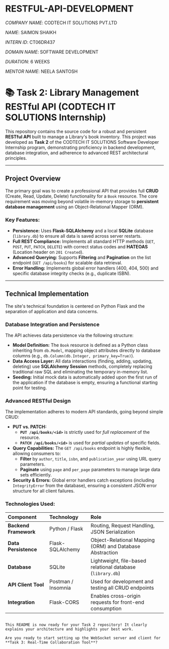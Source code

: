 # RESTFUL-API-DEVELOPMENT

*COMPANY NAME*: CODTECH IT SOLUTIONS PVT.LTD

*NAME*: SAIMON SHAIKH

*INTERN ID*: CT06DR437

*DOMAIN NAME*: SOFTWARE DEVELOPMENT

*DURATION*: 6 WEEKS

*MENTOR NAME*: NEELA SANTOSH

# 📚 Task 2: Library Management RESTful API (CODTECH IT SOLUTIONS Internship)

This repository contains the source code for a robust and persistent **RESTful API** built to manage a Library's book inventory. This project was developed as **Task 2** of the CODTECH IT SOLUTIONS Software Developer Internship program, demonstrating proficiency in backend development, database integration, and adherence to advanced REST architectural principles.

---

## Project Overview

The primary goal was to create a professional API that provides full **CRUD** (Create, Read, Update, Delete) functionality for a `Book` resource. The core requirement was moving beyond volatile in-memory storage to **persistent database management** using an Object-Relational Mapper (ORM).

### Key Features:

* **Persistence:** Uses **Flask-SQLAlchemy** and a local **SQLite** database (`library.db`) to ensure all data is saved across server restarts.
* **Full REST Compliance:** Implements all standard HTTP methods (`GET`, `POST`, `PUT`, `PATCH`, `DELETE`) with correct status codes and **HATEOAS** (Location header on `201 Created`).
* **Advanced Querying:** Supports **Filtering** and **Pagination** on the list endpoint (`GET /api/books`) for scalable data retrieval.
* **Error Handling:** Implements global error handlers (400, 404, 500) and specific database integrity checks (e.g., duplicate ISBN).

---

## Technical Implementation

The site's technical foundation is centered on Python Flask and the separation of application and data concerns.

### Database Integration and Persistence

The API achieves data persistence via the following structure:

* **Model Definition:** The `Book` resource is defined as a Python class inheriting from `db.Model`, mapping object attributes directly to database columns (e.g., `db.Column(db.Integer, primary_key=True)`).
* **Data Access Layer:** All data interactions (finding, adding, updating, deleting) use **SQLAlchemy Session** methods, completely replacing traditional raw SQL and eliminating the temporary in-memory list.
* **Seeding:** Initial mock data is automatically added upon the first run of the application if the database is empty, ensuring a functional starting point for testing.

### Advanced RESTful Design

The implementation adheres to modern API standards, going beyond simple CRUD:

* **PUT vs. PATCH:**
    * **`PUT /api/books/<id>`** is strictly used for *full replacement* of the resource.
    * **`PATCH /api/books/<id>`** is used for *partial updates* of specific fields.
* **Query Capabilities:** The `GET /api/books` endpoint is highly flexible, allowing consumers to:
    * **Filter** by `author`, `title`, `isbn`, and `publication_year` using URL query parameters.
    * **Paginate** using `page` and `per_page` parameters to manage large data sets efficiently.
* **Security & Errors:** Global error handlers catch exceptions (including `IntegrityError` from the database), ensuring a consistent JSON error structure for all client failures.

### Technologies Used:

| Component | Technology | Role |
| :--- | :--- | :--- |
| **Backend Framework** | Python / Flask | Routing, Request Handling, JSON Serialization |
| **Data Persistence** | Flask-SQLAlchemy | Object-Relational Mapping (ORM) and Database Abstraction |
| **Database** | SQLite | Lightweight, file-based relational database (`library.db`) |
| **API Client Tool** | Postman / Insomnia | Used for development and testing all CRUD endpoints |
| **Integration** | Flask-CORS | Enables cross-origin requests for front-end consumption |
```eof

This README is now ready for your Task 2 repository! It clearly explains your architecture and highlights your best work.

Are you ready to start setting up the WebSocket server and client for **Task 3: Real-Time Collaboration Tool**?

